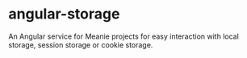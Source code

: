 # angular-storage
An Angular service for Meanie projects for easy interaction with local storage, session storage or cookie storage.

